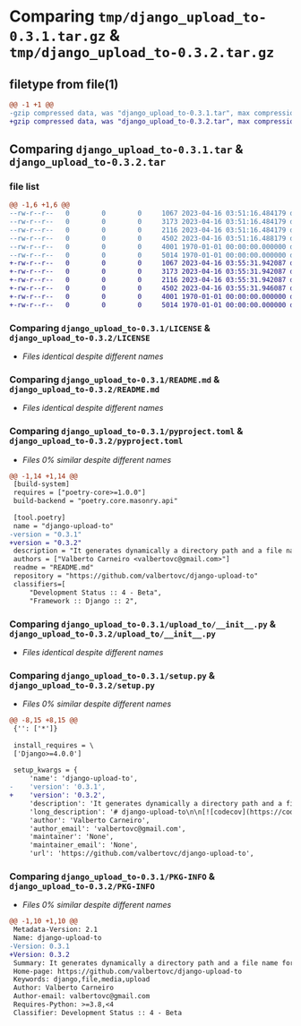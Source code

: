 # Comparing `tmp/django_upload_to-0.3.1.tar.gz` & `tmp/django_upload_to-0.3.2.tar.gz`

## filetype from file(1)

```diff
@@ -1 +1 @@
-gzip compressed data, was "django_upload_to-0.3.1.tar", max compression
+gzip compressed data, was "django_upload_to-0.3.2.tar", max compression
```

## Comparing `django_upload_to-0.3.1.tar` & `django_upload_to-0.3.2.tar`

### file list

```diff
@@ -1,6 +1,6 @@
--rw-r--r--   0        0        0     1067 2023-04-16 03:51:16.484179 django_upload_to-0.3.1/LICENSE
--rw-r--r--   0        0        0     3173 2023-04-16 03:51:16.484179 django_upload_to-0.3.1/README.md
--rw-r--r--   0        0        0     2116 2023-04-16 03:51:16.484179 django_upload_to-0.3.1/pyproject.toml
--rw-r--r--   0        0        0     4502 2023-04-16 03:51:16.488179 django_upload_to-0.3.1/upload_to/__init__.py
--rw-r--r--   0        0        0     4001 1970-01-01 00:00:00.000000 django_upload_to-0.3.1/setup.py
--rw-r--r--   0        0        0     5014 1970-01-01 00:00:00.000000 django_upload_to-0.3.1/PKG-INFO
+-rw-r--r--   0        0        0     1067 2023-04-16 03:55:31.942087 django_upload_to-0.3.2/LICENSE
+-rw-r--r--   0        0        0     3173 2023-04-16 03:55:31.942087 django_upload_to-0.3.2/README.md
+-rw-r--r--   0        0        0     2116 2023-04-16 03:55:31.942087 django_upload_to-0.3.2/pyproject.toml
+-rw-r--r--   0        0        0     4502 2023-04-16 03:55:31.946087 django_upload_to-0.3.2/upload_to/__init__.py
+-rw-r--r--   0        0        0     4001 1970-01-01 00:00:00.000000 django_upload_to-0.3.2/setup.py
+-rw-r--r--   0        0        0     5014 1970-01-01 00:00:00.000000 django_upload_to-0.3.2/PKG-INFO
```

### Comparing `django_upload_to-0.3.1/LICENSE` & `django_upload_to-0.3.2/LICENSE`

 * *Files identical despite different names*

### Comparing `django_upload_to-0.3.1/README.md` & `django_upload_to-0.3.2/README.md`

 * *Files identical despite different names*

### Comparing `django_upload_to-0.3.1/pyproject.toml` & `django_upload_to-0.3.2/pyproject.toml`

 * *Files 0% similar despite different names*

```diff
@@ -1,14 +1,14 @@
 [build-system]
 requires = ["poetry-core>=1.0.0"]
 build-backend = "poetry.core.masonry.api"
 
 [tool.poetry]
 name = "django-upload-to"
-version = "0.3.1"
+version = "0.3.2"
 description = "It generates dynamically a directory path and a file name for Django FileField"
 authors = ["Valberto Carneiro <valbertovc@gmail.com>"]
 readme = "README.md"
 repository = "https://github.com/valbertovc/django-upload-to"
 classifiers=[
     "Development Status :: 4 - Beta",
     "Framework :: Django :: 2",
```

### Comparing `django_upload_to-0.3.1/upload_to/__init__.py` & `django_upload_to-0.3.2/upload_to/__init__.py`

 * *Files identical despite different names*

### Comparing `django_upload_to-0.3.1/setup.py` & `django_upload_to-0.3.2/setup.py`

 * *Files 0% similar despite different names*

```diff
@@ -8,15 +8,15 @@
 {'': ['*']}
 
 install_requires = \
 ['Django>=4.0.0']
 
 setup_kwargs = {
     'name': 'django-upload-to',
-    'version': '0.3.1',
+    'version': '0.3.2',
     'description': 'It generates dynamically a directory path and a file name for Django FileField',
     'long_description': '# django-upload-to\n\n[![codecov](https://codecov.io/github/valbertovc/django-upload-to/branch/main/graph/badge.svg?token=2R5S5GTS0X)](https://codecov.io/github/valbertovc/django-upload-to)\n\nIt generates dynamically a directory path and a secure file name for Django FileField.\n\nMain options:\n- Ready to use generators.\n- Generate secure file name without especial characters.\n- Generate file name using a uuid value.\n- Dynamically generate paths from the model instance.\n- Generate paths using Python datetime formats.\n\n## Get started\nInstall the django-upload-to in your virtual environment\n```bash\n$ pip install django-upload-to\n```\nImport it in your models file and add it as a `upload_to` argument in the `FileField` \n```python\n# my_app/models.py\nfrom upload_to import UploadTo\nfrom django.db import models\n\n\nclass MyModel(models.Model):\n    attachment = models.FileField(upload_to=UploadTo("attachments"))\n```\nThe path and file name generated will be like this:\n```text\n"attachments/the-file-name-uploaded.pdf"\n```\n\n## How to use the ready-to-use classes\n\nConsider the scenario below:\n```python\nimport upload_to\nfrom django.db import models\n\n\nclass MyUser(models.Model):\n    username = models.CharField(...)\n    avatar = models.FileField(upload_to=<generator>)\n\ninstance = MyUser(username=\'user@email.com\')\n```\nReplace the `<generator>` fragment by the generators as showed below:\n#### File in root folder\n```python\n>>> generator = upload_to.UploadTo()\n>>> generator(instance, "file.pdf")\n"file.pdf"\n\n```\n#### Define a folder structure\n```python\n>>> generator = upload_to.UploadTo(prefix=["files", "documents"])\n>>> generator(instance, "file.pdf")\n"files/documents/file.pdf"\n```\n#### Generate a folder name using datetime formats from Python\n```python\n>>> generator = upload_to.UploadTo(prefix=["pictures", "%Y"])\n>>> generator(instance, "file.png")\n"pictures/2023/file.png"\n```\n#### Replace the file name by an hexadecimal uuid value\n```python\n# 4. replace file name by a uuid value\n>>> generator = upload_to.UuidUploadTo()\n>>> generator(instance, "file.pdf")\n"b189dfdf25e640b2ba5c497472c20962.pdf"\n```\n#### Generate the folder path using the instance\'s attributes\n```python\n>>> generator = upload_to.AttrUploadTo(attrs=["username"])\n>>> generator(instance, "file.pdf")\n"useremailcom/file.pdf"\n```\n#### Generate the folder path using the app_label and the model_name from the instance\'s meta options\n```python\n>>> generator = upload_to.ModelUploadTo()\n>>> generator(instance, "file.pdf")\n"my_app/user/file.pdf"\n```\n\n## Customize your upload paths\n\n```python\n# my_app/models.py\nimport upload_to\nfrom django.db import models\n\n\ndef my_upload_generator(instance, filename):\n    filename = upload_to.uuid_filename(filename)\n    path = upload_to.options_from_instance(instance)\n    return upload_to.upload_to(path, filename)\n\nclass MyProfile(models.Model):\n    user = models.OneToOneField(...)\n    avatar = models.FileField(upload_to=my_upload_generator)\n```\n\n## Useful links\n\n1. [Documentation](https://valbertovc.github.io/django-upload-to/)\n2. [Changelog](https://github.com/valbertovc/django-upload-to/releases)\n3. [PyPi Page](https://pypi.org/project/django-upload-to/)',
     'author': 'Valberto Carneiro',
     'author_email': 'valbertovc@gmail.com',
     'maintainer': 'None',
     'maintainer_email': 'None',
     'url': 'https://github.com/valbertovc/django-upload-to',
```

### Comparing `django_upload_to-0.3.1/PKG-INFO` & `django_upload_to-0.3.2/PKG-INFO`

 * *Files 0% similar despite different names*

```diff
@@ -1,10 +1,10 @@
 Metadata-Version: 2.1
 Name: django-upload-to
-Version: 0.3.1
+Version: 0.3.2
 Summary: It generates dynamically a directory path and a file name for Django FileField
 Home-page: https://github.com/valbertovc/django-upload-to
 Keywords: django,file,media,upload
 Author: Valberto Carneiro
 Author-email: valbertovc@gmail.com
 Requires-Python: >=3.8,<4
 Classifier: Development Status :: 4 - Beta
```

